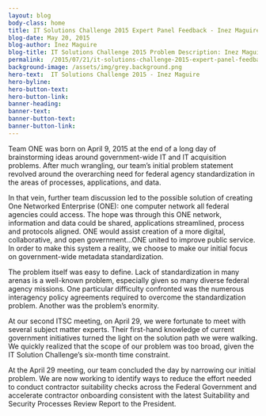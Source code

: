 ```yaml
---
layout: blog
body-class: home
title: IT Solutions Challenge 2015 Expert Panel Feedback - Inez Maguire
blog-date: May 20, 2015
blog-author: Inez Maguire
blog-title: IT Solutions Challenge 2015 Problem Description: Inez Maguire
permalink:  /2015/07/21/it-solutions-challenge-2015-expert-panel-feedback-inez-maguire/
background-image: /assets/img/grey.background.png
hero-text:  IT Solutions Challenge 2015 - Inez Maguire
hero-byline:
hero-button-text: 
hero-button-link: 
banner-heading: 
banner-text: 
banner-button-text: 
banner-button-link: 
---
```

Team ONE was born on April 9, 2015 at the end of a long day of brainstorming ideas around government-wide IT and IT acquisition problems.  After much wrangling, our team’s initial problem statement revolved around the overarching need for federal agency standardization in the areas of processes, applications, and data.

In that vein, further team discussion led to the possible solution of creating One Networked Enterprise (ONE): one computer network all federal agencies could access. The hope was through this ONE network, information and data could be shared, applications streamlined, process and protocols aligned.  ONE would assist creation of a more digital, collaborative, and open government…ONE united to improve public service. In order to make this system a reality, we choose to make our initial focus on government-wide metadata standardization.

The problem itself was easy to define. Lack of standardization in many arenas is a well-known problem, especially given so many diverse federal agency missions. One particular difficulty confronted was the numerous interagency policy agreements required to overcome the standardization problem. Another was the problem’s enormity.

At our second ITSC meeting, on April 29, we were fortunate to meet with several subject matter experts. Their first-hand knowledge of current government initiatives turned the light on the solution path we were walking. We quickly realized that the scope of our problem was too broad, given the IT Solution Challenge’s six-month time constraint.

At the April 29 meeting, our team concluded the day by narrowing our initial problem. We are now working to identify ways to reduce the effort needed to conduct contractor suitability checks across the Federal Government and accelerate contractor onboarding consistent with the latest Suitability and Security Processes Review Report to the President.


